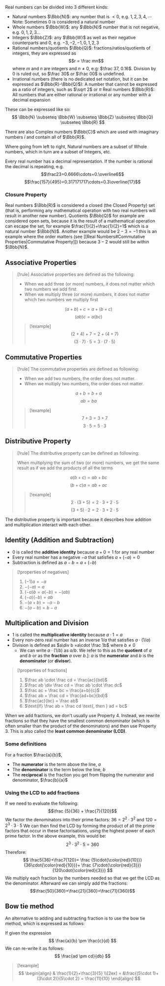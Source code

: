 Real numbers can be divided into 3 different kinds:
- Natural numbers $\Bbb{N}$: any number that is $<0$, e.g. $1,2,3,4,\cdots$ Note: Sometimes $0$ is considered a natural number
- Whole numbers $\Bbb{W}$: any $\Bbb{N}$ number that is not negative, e.g. $0,1,2,3\dots$
- Integers $\Bbb{Z}$: any $\Bbb{W}$ as well as their negative counterparts and $0$, e.g. $-3,-2,-1,0,1,2,3$
- Rational numbers/quotients $\Bbb{Q}$: fractions/ratios/quotients of integers, they are expressed as $$r = \frac mn$$ where $m$ and $n$ are integers and $n \neq 0$, e.g: $\frac 37, 0.16$. Division by $0$ is ruled out, so $\frac 30$ or $\frac 00$ is undefined.
- Irrational numbers (there is no dedicated set notation, but it can be expressed as $\Bbb{R}-\Bbb{Q}$): A number that cannot be expressed as a ratio of integers, such as $\sqrt 2$ or $\pi$
Real numbers $\Bbb{R}$: All numbers that are either rational or irrational or any number with a decimal expansion

These can be expressed like so:
$$
\Bbb{N} \subseteq \Bbb{W} \subseteq \Bbb{Z} \subseteq \Bbb{Q} \subseteq \Bbb{R}
$$

There are also Complex numbers $\Bbb{C}$ which are used with imaginary numbers $i$ and contain all of $\Bbb{R}$.

Where going from left to right, Natural numbers are a subset of Whole numbers, which in turn are a subset of Integers, etc.

Every real number has a decimal representation. If the number is rational the decimal is repeating, e.g. $$\frac23=0.6666\cdots=0.\overline6$$
$$\frac{157}{495}=0.317171717\cdots=0.3\overline{17}$$
### Closure Property

Real numbers $\Bbb{R}$ is considered a closed (the Closed Property) set (that is, performing any mathematical operation with two real numbers will result in another new number). Quotients $\Bbb{Q}$ for example are considered open sets, because it is the result of a mathematical operation can escape the set, for example $\frac{1}{2}+\frac{1}{2}=1$ which is a natural number $\Bbb{N}$. Another example would be $2-3=-1$ this is an example where the order matters (see [[Real Numbers#Commutative Properties|Commutative Property]]) because $3-2$ would still be within $\Bbb{N}$.

## Associative Properties

> [!rule]
> Associative properties are defined as the following: 
> - When we add three (or more) numbers, it does not matter which two numbers we add first
> - When we multiply three (or more) numbers, it does not matter which two numbers we multiply first
> 
> $$(a + b) + c = a + (b + c)$$
> $$(ab)c = a(bc)$$
> > [!example]
> > $$(2 + 4) + 7 = 2 + (4 + 7)$$
> > $$(3 \cdot 7) \cdot 5 = 3 \cdot (7 \cdot 5)$$

## Commutative Properties

> [!rule]
> The commutative properties are defined as following:
> - When we add two numbers, the order does not matter.
> - When we multiply two numbers, the order does not matter.
> 
> $$a + b = b + a$$
> $$ab = ba$$
> >[!example]
> >$$7 + 3 = 3 + 7$$
> >$$3 \cdot 5 = 5 \cdot 3$$

## Distributive Property
> [!rule]
> The distributive property can be defined as following:
> 
> When multiplying the sum of two (or more) numbers, we get the same result as if we add the products of all the terms
> 
> $$a(b+c) = ab+bc$$
> $$(b+c)a = ab+ac$$
> >[!example]
> >$$2\cdot(3+5) = 2\cdot3 + 2\cdot5$$
> >$$(3+5)\cdot2 = 2\cdot3 + 2\cdot5$$

The distributive property is important because it describes how addition and multiplication interact with each other.

## Identity (Addition and Subtraction)
- $0$ is called the **additive identity** because $a+0=1$ for any real number
- Every real number has a negative $-a$ that satisfies $a+(-a)=0$
- Subtraction is defined as $a-b=a+(-b)$
>[!properties of negatives]
>1. $(-1)a=-a$
>2. $-(-a)=a$
>3. $(-a)b=a(-b)=-(ab)$
>4. $(-a)(-b)=ab$
>5. $-(a+b)=-a-b$
>6. $-(a-b)=b-a$

## Multiplication and Division
- $1$ is called the **multiplicative identity** because $a\cdot1=a$
- Every non-zero real number has an inverse $1/a$ that satisfies $a\cdot(1/a)$
- Division is defined as $a\div b =a\cdot \frac 1b$ where $b \neq0$
	- We can write $a\cdot(1/b)$ as $a/b$. We refer to this as the **quotient** of $a$ and $b$ or as the **fraction** $a$ over $b$.]: $a$ is the **numerator** and $b$ is the **denominator** (or **divisor**).

>[!properties of fractions]
>1. $\frac ab \cdot \frac cd = \frac{ac}{bd}$
>2. $\frac ab \div \frac cd = \frac ab \cdot \frac dc$
>3. $\frac ac + \frac bc = \frac{a+b}{c}$
>4. $\frac ab + \frac cd = \frac{ad+bc}{bd}$
>5. $\frac{ac}{bc} = \frac ab$
>6. $\text{If} \frac ab = \frac cd \text{, then } ad = bc$

When we add fractions, we don't usually use Property 4. Instead, we rewrite fractions so that they have the smallest common denominator (which is often smaller than the product of the denominators) and then use Property 3. This is also called the **least common denominator (LCD)**.

### Some definitions
For a fraction $\frac{a}{b}$,
- The **numerator** is the term above the line, $a$
- The **denominator** is the term below the line, $b$
- The **reciprocal** is the fraction you get from flipping the numerator and denominator, $\frac{b}{a}$

### Using the LCD to add fractions
If we need to evaluate the following:
$$\frac {5}{36} + \frac{7}{120}$$
We factor the denominators into their prime factors: $36=2^2\cdot3^2$ and $120=2^3\cdot3\cdot5$
We can then find the LCD by forming the product of all the prime factors that occur in these factorisations, using the highest power of each prime factor. In the above example, this would be:
$$2^3\cdot3^2\cdot5 =360$$
Therefore:
$$
\frac5{36}+\frac7{120}=
\frac
{5\cdot{\color{red}{10}}}
{36\cdot{\color{red}{10}}}+
\frac
{7\cdot{\color{red}{3}}}
{120\cdot{\color{red}{3}}}
$$
We multiply each fraction by the numbers needed so that we get the LCD as the denominator. Afterward we can simply add the fractions:
$$\frac{50}{360}+\frac{21}{360}=\frac{71}{360}$$
## Bow tie method
An alternative to adding and subtracting fraction is to use the bow tie method, which is expressed as follows:

If given the expression
$$
\frac{a}{b} \pm \frac{c}{d}
$$
We can re-write it as follows:
$$
\frac{ad \pm cd}{db}
$$

> [!example]
> $$
> \begin{align}
& \frac{1}{2}+\frac{3}{5} \\[2ex]
= &\frac{(5\cdot 1)+(3\cdot 2)}{5\cdot 2} = \frac{11}{10}
\end{align}
$$



